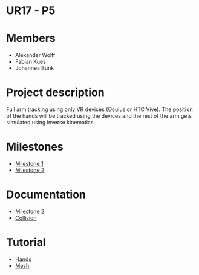 # UR17 - P5

# Members
- Alexander Wolff
- Fabian Kues
- Johannes Bunk

# Project description
Full arm tracking using only VR devices (Oculus or HTC Vive). The position of
the hands will be tracked using the devices and the rest of the arm gets 
simulated using inverse kinematics.

# Milestones
* [Milestone 1](./Documentation/Milestone1.md)
* [Milestone 2](./Documentation/Milestone2.md)
 
# Documentation

* [Milestone 2](./Documentation/Milestone2.md)
* [Collision](./Documentation/tutorialCollision.md)

# Tutorial

* [Hands](./Documentation/tutorialHand.md)
* [Mesh](./Documentation/tutorialMesh.md)

